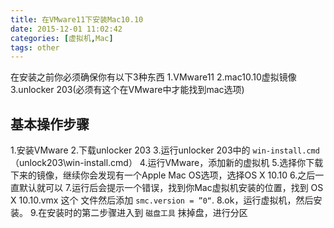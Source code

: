 ```yaml
---
title: 在VMware11下安装Mac10.10
date: 2015-12-01 11:02:42
categories: [虚拟机,Mac]
tags: other
---
```

在安装之前你必须确保你有以下3种东西
1.VMware11
2.mac10.10虚拟镜像
3.unlocker 203(必须有这个在VMware中才能找到mac选项)

## 基本操作步骤
1.安装VMware
2.下载unlocker 203
3.运行unlocker 203中的 ```win-install.cmd```（unlock203\win-install.cmd）
4.运行VMware，添加新的虚拟机
5.选择你下载下来的镜像，继续你会发现有一个Apple Mac OS选项，选择OS X 10.10
6.之后一直默认就可以
7.运行后会提示一个错误，找到你Mac虚拟机安装的位置，找到  OS X 10.10.vmx 这个
  文件然后添加 ```smc.version = ”0“```.
8.ok，运行虚拟机，然后安装。
9.在安装时的第二步骤进入到 ```磁盘工具``` 抹掉盘，进行分区

